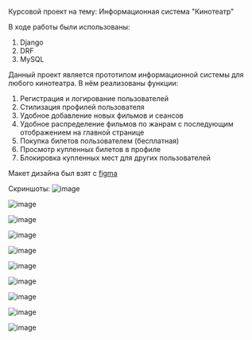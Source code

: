 Курсовой проект на тему: Информационная система "Кинотеатр"

В ходе работы были использованы:
1. Django
2. DRF
3. MySQL

Данный проект является прототипом информационной системы для любого кинотеатра.
В нём реализованы функции:
1. Регистрация и логирование пользователей
2. Стилизация профилей пользователя
3. Удобное добавление новых фильмов и сеансов
4. Удобное распределение фильмов по жанрам с последующим отображением на главной странице
5. Покупка билетов пользователем (бесплатная)
6. Просмотр купленных билетов в профиле
7. Блокировка купленных мест для других пользователей

Макет дизайна был взят с [figma](https://www.figma.com/design/1GNofXvU3tbKHXLD5LQ9hx/OnAir?node-id=159-3283&node-type=frame&t=6abTst0HW3vZVZm2-0)

Скриншоты:
![image](https://github.com/user-attachments/assets/fdf4a948-b4d9-4a4b-ac38-18419b40c932)

![image](https://github.com/user-attachments/assets/4d7a70d4-c4db-49bd-b466-c99ac5aa300f)

![image](https://github.com/user-attachments/assets/987ad1bd-2219-4a15-860e-1bc40d87f92d)

![image](https://github.com/user-attachments/assets/2a7a02f0-e77c-408b-931b-e183294e8e84)

![image](https://github.com/user-attachments/assets/3d9b5735-4504-4dc8-9d2f-0c5fb76cd767)

![image](https://github.com/user-attachments/assets/4cd27198-9564-4606-aac3-8ae8c66c25e2)

![image](https://github.com/user-attachments/assets/e2867da2-c5cd-4882-9a59-9a220ea5181f)

![image](https://github.com/user-attachments/assets/97a8d23d-3bc8-4181-a73c-a723e2c7e99b)

![image](https://github.com/user-attachments/assets/22bcf8ff-fa97-498a-bccb-11cc4524c742)

![image](https://github.com/user-attachments/assets/05f80518-b128-41e2-b1f1-d5b0dc330680)

